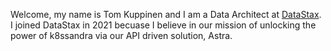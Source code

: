 Welcome, my name is Tom Kuppinen and I am a Data Architect at [DataStax](https://www.datastax.com).  I joined DataStax in 2021 becuase I believe in our mission of unlocking the power of k8ssandra via our API driven solution, Astra.

<!--
**tom-kuppinen-datastax/tom-kuppinen-datastax** is a ✨ _special_ ✨ repository because its `README.md` (this file) appears on your GitHub profile.

Here are some ideas to get you started:

- 🔭 I’m currently working on ...
- 🌱 I’m currently learning ...
- 👯 I’m looking to collaborate on ...
- 🤔 I’m looking for help with ...
- 💬 Ask me about ...
- 📫 How to reach me: ...
- 😄 Pronouns: ...
- ⚡ Fun fact: ...
-->
